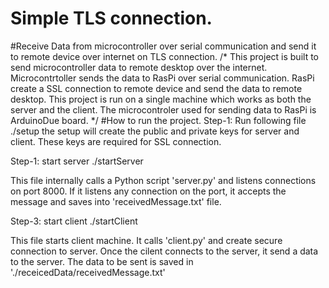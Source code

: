 # Simple TLS connection.

#Receive Data from microcontroller over serial communication and send it to remote device over internet on TLS connection. 
/*
This project is built to send microcontroller data to remote desktop over the internet. 
Microcontrtoller sends the data to RasPi over serial communication. RasPi create a SSL connection to remote device and send the data to remote desktop. This project is run on a single machine which works as both the server and the client. The microcontroler used for sending data to RasPi is ArduinoDue board.
*/
#How to run the project.
Step-1: Run following file 
./setup
the setup will create the public and private keys for server and client. These keys are required for SSL connection.

Step-1: start server
./startServer

This file internally calls a Python script 'server.py' and listens connections on port 8000. If it listens any connection on the port, it accepts the message and saves into 'receivedMessage.txt' file.

Step-3: start client
./startClient

This file starts client machine. It calls 'client.py' and create secure connection to server. Once the cilent connects to the server, it send a data to the server. The data to be sent is saved in './receicedData/receivedMessage.txt'
